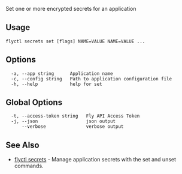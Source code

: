 Set one or more encrypted secrets for an application

## Usage
~~~
flyctl secrets set [flags] NAME=VALUE NAME=VALUE ...
~~~

## Options

~~~
  -a, --app string      Application name
  -c, --config string   Path to application configuration file
  -h, --help            help for set
~~~

## Global Options

~~~
  -t, --access-token string   Fly API Access Token
  -j, --json                  json output
      --verbose               verbose output
~~~

## See Also

* [flyctl secrets](/docs/flyctl/secrets/)	 - Manage application secrets with the set and unset commands.

